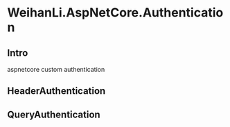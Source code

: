 # WeihanLi.AspNetCore.Authentication

## Intro

aspnetcore custom authentication

## HeaderAuthentication

## QueryAuthentication